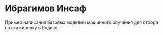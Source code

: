 # Ибрагимов Инсаф
Пример написания базовых моделей машинного обучения для отбора на стажировку в Яндекс.
